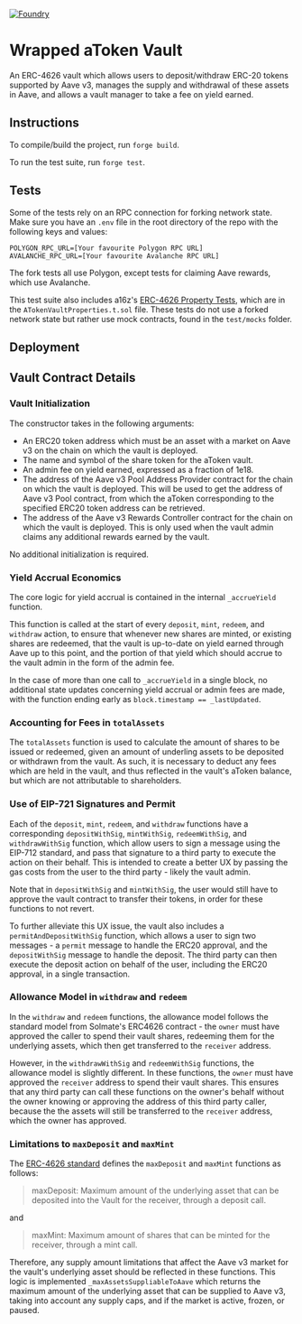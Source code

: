 [![Foundry][foundry-badge]][foundry]

[foundry]: https://getfoundry.sh/
[foundry-badge]: https://img.shields.io/badge/Built%20with-Foundry-FFDB1C.svg

# Wrapped aToken Vault

An ERC-4626 vault which allows users to deposit/withdraw ERC-20 tokens supported by Aave v3, manages the supply and withdrawal of these assets in Aave, and allows a vault manager to take a fee on yield earned.

## Instructions

To compile/build the project, run `forge build`.

To run the test suite, run `forge test`.

## Tests

Some of the tests rely on an RPC connection for forking network state. Make sure you have an `.env` file in the root directory of the repo with the following keys and values:

```
POLYGON_RPC_URL=[Your favourite Polygon RPC URL]
AVALANCHE_RPC_URL=[Your favourite Avalanche RPC URL]
```

The fork tests all use Polygon, except tests for claiming Aave rewards, which use Avalanche. 

This test suite also includes a16z's [ERC-4626 Property Tests](https://a16zcrypto.com/generalized-property-tests-for-erc4626-vaults/), which are in the `ATokenVaultProperties.t.sol` file. These tests do not use a forked network state but rather use mock contracts, found in the `test/mocks` folder.

## Deployment

<!-- TODO add delpoy script stuff here -->


## Vault Contract Details

### Vault Initialization

The constructor takes in the following arguments:

- An ERC20 token address which must be an asset with a market on Aave v3 on the chain on which the vault is deployed.
- The name and symbol of the share token for the aToken vault.
- An admin fee on yield earned, expressed as a fraction of 1e18.
- The address of the Aave v3 Pool Address Provider contract for the chain on which the vault is deployed. This will be used to get the address of Aave v3 Pool contract, from which the aToken corresponding to the specified ERC20 token address can be retrieved.
- The address of the Aave v3 Rewards Controller contract for the chain on which the vault is deployed. This is only used when the vault admin claims any additional rewards earned by the vault.

No additional initialization is required.

### Yield Accrual Economics

The core logic for yield accrual is contained in the internal `_accrueYield` function.

This function is called at the start of every `deposit`, `mint`, `redeem`, and `withdraw` action, to ensure that whenever new shares are minted, or existing shares are redeemed, that the vault is up-to-date on yield earned through Aave up to this point, and the portion of that yield which should accrue to the vault admin in the form of the admin fee.

In the case of more than one call to `_accrueYield` in a single block, no additional state updates concerning yield accrual or admin fees are made, with the function ending early as `block.timestamp == _lastUpdated`.

### Accounting for Fees in `totalAssets`

The `totalAssets` function is used to calculate the amount of shares to be issued or redeemed, given an amount of underling assets to be deposited or withdrawn from the vault. As such, it is necessary to deduct any fees which are held in the vault, and thus reflected in the vault's aToken balance, but which are not attributable to shareholders.

### Use of EIP-721 Signatures and Permit

Each of the `deposit`, `mint`, `redeem`, and `withdraw` functions have a corresponding `depositWithSig`, `mintWithSig`, `redeemWithSig`, and `withdrawWithSig` function, which allow users to sign a message using the EIP-712 standard, and pass that signature to a third party to execute the action on their behalf. This is intended to create a better UX by passing the gas costs from the user to the third party - likely the vault admin.

Note that in `depositWithSig` and `mintWithSig`, the user would still have to approve the vault contract to transfer their tokens, in order for these functions to not revert.

To further alleviate this UX issue, the vault also includes a `permitAndDepositWithSig` function, which allows a user to sign two messages - a `permit` message to handle the ERC20 approval, and the `depositWithSig` message to handle the deposit. The third party can then execute the deposit action on behalf of the user, including the ERC20 approval, in a single transaction.

### Allowance Model in `withdraw` and `redeem`

In the `withdraw` and `redeem` functions, the allowance model follows the standard model from Solmate's ERC4626 contract - the `owner` must have approved the caller to spend their vault shares, redeeming them for the underlying assets, which then get transferred to the `receiver` address.

However, in the `withdrawWithSig` and `redeemWithSig` functions, the allowance model is slightly different. In these functions, the `owner` must have approved the `receiver` address to spend their vault shares. This ensures that any third party can call these functions on the owner's behalf without the owner knowing or approving the address of this third party caller, because the the assets will still be transferred to the `receiver` address, which the owner has approved.

### Limitations to `maxDeposit` and `maxMint`

The [ERC-4626 standard](https://eips.ethereum.org/EIPS/eip-4626) defines the `maxDeposit` and `maxMint` functions as follows:


> maxDeposit: Maximum amount of the underlying asset that can be deposited into the Vault for the receiver, through a deposit call.

and

> maxMint: Maximum amount of shares that can be minted for the receiver, through a mint call.

Therefore, any supply amount limitations that affect the Aave v3 market for the vault's underlying asset should be reflected in these functions. This logic is implemented `_maxAssetsSuppliableToAave` which returns the maximum amount of the underlying asset that can be supplied to Aave v3, taking into account any supply caps, and if the market is active, frozen, or paused.